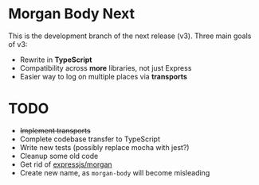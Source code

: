# Morgan Body Next

This is the development branch of the next release (v3).
Three main goals of v3:

- Rewrite in **TypeScript**
- Compatibility across **more** libraries, not just Express
- Easier way to log on multiple places via **transports**

# TODO

- ~~Implement transports~~
- Complete codebase transfer to TypeScript
- Write new tests (possibly replace mocha with jest?)
- Cleanup some old code
- Get rid of [expressjs/morgan](https://github.com/expressjs/morgan)
- Create new name, as `morgan-body` will become misleading

